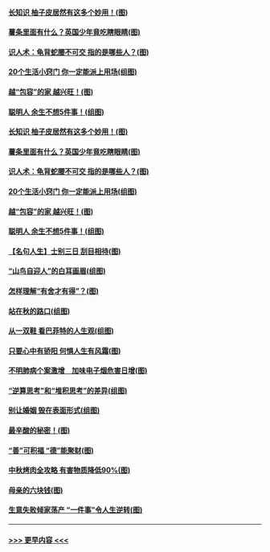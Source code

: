 #### [长知识 柚子皮居然有这多个妙用！(图)](../pages/p8/907425.md?t=09171900) 
#### [薯条里面有什么？英国少年竟吃瞎眼睛(图)](../pages/p8/907381.md?t=09171900) 
#### [识人术：龟背蛇腰不可交 指的是哪些人？(图)](../pages/p8/907503.md?t=09171900) 
#### [20个生活小窍门 你一定能派上用场(组图)](../pages/p8/907510.md?t=09171900) 
#### [越“包容”的家 越兴旺！(图)](../pages/p8/907328.md?t=09171900) 
#### [聪明人 余生不想5件事！(组图)](../pages/p8/907364.md?t=09171900) 
#### [长知识 柚子皮居然有这多个妙用！(图)](../pages/p8/907425.md?t=09171900) 
#### [薯条里面有什么？英国少年竟吃瞎眼睛(图)](../pages/p8/907381.md?t=09171900) 
#### [识人术：龟背蛇腰不可交 指的是哪些人？(图)](../pages/p8/907503.md?t=09171900) 
#### [20个生活小窍门 你一定能派上用场(组图)](../pages/p8/907510.md?t=09171900) 
#### [越“包容”的家 越兴旺！(图)](../pages/p8/907328.md?t=09171900) 
#### [聪明人 余生不想5件事！(组图)](../pages/p8/907364.md?t=09171900) 
#### [【名句人生】士别三日 刮目相待(图)](../pages/p8/906988.md?t=09171900) 
#### [“山鸟自迎人”的白耳画眉(组图)](../pages/p8/907332.md?t=09171900) 
#### [怎样理解“有舍才有得”？(图)](../pages/p8/906872.md?t=09171900) 
#### [站在秋的路口(组图)](../pages/p8/906914.md?t=09171900) 
#### [从一双鞋 看巴菲特的人生观(组图)](../pages/p8/907311.md?t=09171900) 
#### [只要心中有骄阳 何惧人生有风霜(图)](../pages/p8/907320.md?t=09171900) 
#### [不明肺病个案激增　加味电子烟危害日增(图)](../pages/p8/907307.md?t=09171900) 
#### [“逆算思考”和“堆积思考”的差异(组图)](../pages/p8/907229.md?t=09171900) 
#### [别让婚姻 毁在表面形式(组图)](../pages/p8/907118.md?t=09171900) 
#### [最辛酸的秘密！(图)](../pages/p8/906327.md?t=09171900) 
#### [“善”可积福 “德”能聚财(图)](../pages/p8/906906.md?t=09171900) 
#### [中秋烤肉全攻略 有害物质降低90%(图)](../pages/p8/907227.md?t=09171900) 
#### [母亲的六块钱(图)](../pages/p8/907107.md?t=09171900) 
#### [生意失败倾家荡产 “一件事”令人生逆转(图)](../pages/p8/907101.md?t=09171900) 

----
#### [ >>> 更早内容 <<< ](../indexes/p8-earlier.md)
